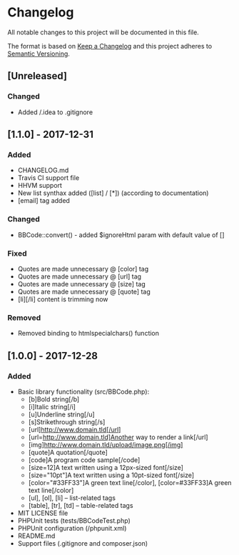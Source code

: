 # Changelog
All notable changes to this project will be documented in this file.

The format is based on [Keep a Changelog](http://keepachangelog.com/en/1.0.0/)
and this project adheres to [Semantic Versioning](http://semver.org/spec/v2.0.0.html).

## [Unreleased]
### Changed
- Added /.idea to .gitignore

## [1.1.0] - 2017-12-31
### Added
- CHANGELOG.md
- Travis CI support file
- HHVM support
- New list synthax added ([list] / [*]) (according to documentation)
- [email] tag added

### Changed
- BBCode::convert() - added $ignoreHtml param with default value of []

### Fixed
- Quotes are made unnecessary @ [color] tag
- Quotes are made unnecessary @ [url] tag
- Quotes are made unnecessary @ [size] tag
- Quotes are made unnecessary @ [quote] tag
- [li][/li] content is trimming now

### Removed
- Removed binding to htmlspecialchars() function

## [1.0.0] - 2017-12-28
### Added
- Basic library functionality (src/BBCode.php):
  - [b]Bold string[/b]
  - [i]Italic string[/i]
  - [u]Underline string[/u]
  - [s]Strikethrough string[/s]
  - [url]http://www.domain.tld[/url]
  - [url=http://www.domain.tld]Another way to render a link[/url]
  - [img]http://www.domain.tld/upload/image.png[/img]
  - [quote]A quotation[/quote]
  - [code]A program code sample[/code]
  - [size=12]A text written using a 12px-sized font[/size]
  - [size="10pt"]A text written using a 10pt-sized font[/size]
  - [color="#33FF33"]A green text line[/color], [color=#33FF33]A green text line[/color]
  - [ul], [ol], [li] – list-related tags
  - [table], [tr], [td] – table-related tags
- MIT LICENSE file
- PHPUnit tests (tests/BBCodeTest.php)
- PHPUnit configuration (/phpunit.xml)
- README.md
- Support files (.gitignore and composer.json)
